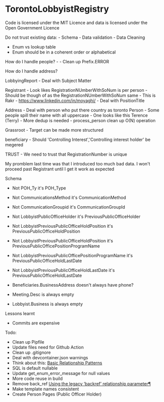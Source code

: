 # TorontoLobbyistRegistry

Code is licensed under the MIT Licence and data is licensed under the Open Government Licence

Do not trust existing data:
    - Schema
    - Data validation
    - Data Cleaning

- Enum vs lookup table
- Enum should be in a coherent order or alphabetical


How do I handle people?
    - 
    - Clean up Prefix.ERROR

How do I handle address?

LobbyingReport
    - Deal with Subject Matter

Registrant
    - Look likes RegistrationNUmberWithSoNum is per person
    - Should be though of as the RegistrationNUmberWithSoNum same
    - This is Rakr
        - https://www.linkedin.com/in/moyaghi/
    - Deal with PositionTitle
    
Address 
    - Deal with person who put there country as toronto
Person
    - Some people spill their name with all uppercase 
    - One looks like this Terence (Terry)
    - More dedup is needed
    - process_person clean up O(N) operation

Grassroot
    - Target can be made more structured

beneficiary
    - Should 'Controlling Interest','Controlling interest holder' be megered
    
TRUST
    - We need to trust that RegistrationNumber is unique

My promblem last time was that I introduced too much bad data. I won't proceed past  Registrant until I get it work as expected

Schema
- Not POH_Ty it's POH_Type
- Not CommunicationsMethod it's CommunicationMethod
- Not CommunicationGroupid it's CommunicationGroupId
- Not LobbyistPublicOfficeHolder it's PreviousPublicOfficeHolder
- Not LobbyistPreviousPublicOfficeHoldPosition it's PreviousPublicOfficeHoldPosition
- Not LobbyistPreviousPublicOfficeHoldPosition it's PreviousPublicOfficePositionProgramName
- Not LobbyistPreviousPublicOfficePositionProgramName it's PreviousPublicOfficeHoldLastDate
- Not LobbyistPreviousPublicOfficeHoldLastDate it's PreviousPublicOfficeHoldLastDate
- Beneficiaries.BusinessAddress doesn't always have phone?

- Meeting.Desc is always empty
- Lobbyist.Business is always empty

Lessons learnt
- Commits are expensive

Todo:
- Clean up Pipfile
- Update files need for Github Action
- Clean up .gitignore
- Deal with devcontainer.json warnings
- Think about this: [Basic Relationship Patterns](https://docs.sqlalchemy.org/en/20/orm/basic_relationships.html)
- SQL is default nullable
- Update get_enum_error_message for null values
- More code reuse in build
- Remove back_ref [Using the legacy ‘backref’ relationship parameter¶](https://docs.sqlalchemy.org/en/20/orm/backref.html)
- Make template names consistent 
- Create Person Pages (Public Officer Holder)

